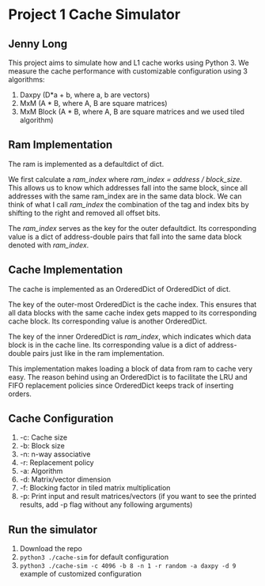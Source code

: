 # Project 1 Cache Simulator
## Jenny Long
This project aims to simulate how and L1 cache works using Python 3. We measure the cache performance with customizable configuration using 3 algorithms:
1. Daxpy (D*a + b, where a, b are vectors)
2. MxM (A * B, where A, B are square matrices)
3. MxM Block (A * B, where A, B are square matrices and we used tiled algorithm)

## Ram Implementation
The ram is implemented as a defaultdict of dict. 

We first calculate a *ram_index* where *ram_index = address / block_size*. This allows us to know which addresses fall into the same block, since all addresses with the same ram_index are in the same data block. We can think of what I call *ram_index* the combination of the tag and index bits by shifting to the right and removed all offset bits.

The *ram_index* serves as the key for the outer defaultdict. Its corresponding value is a dict of address-double pairs that fall into the same data block denoted with *ram_index*.

## Cache Implementation
The cache is implemented as an OrderedDict of OrderedDict of dict.

The key of the outer-most OrderedDict is the cache index. This ensures that all data blocks with the same cache index gets mapped to its corresponding cache block. Its corresponding value is another OrderedDict.

The key of the inner OrderedDict is *ram_index*, which indicates which data block is in the cache line. Its corresponding value is a dict of address-double pairs just like in the ram implementation.

This implementation makes loading a block of data from ram to cache very easy. The reason behind using an OrderedDict is to facilitate the LRU and FIFO replacement policies since OrderedDict keeps track of inserting orders.

## Cache Configuration
1. -c: Cache size
2. -b: Block size
3. -n: n-way associative
4. -r: Replacement policy 
5. -a: Algorithm
6. -d: Matrix/vector dimension
7. -f: Blocking factor in tiled matrix multiplication
8. -p: Print input and result matrices/vectors (if you want to see the printed results, add -p flag without any following arguments)

## Run the simulator
1. Download the repo
2. ```python3 ./cache-sim``` for default configuration
3. ```python3 ./cache-sim -c 4096 -b 8 -n 1 -r random -a daxpy -d 9``` example of customized configuration

